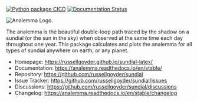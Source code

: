 
[![Python package CICD](https://github.com/russellgoyder/sundial/actions/workflows/publish-to-pypi.yml/badge.svg)](https://github.com/russellgoyder/sundial/actions/workflows/publish-to-pypi.yml) [![Documentation Status](https://readthedocs.org/projects/analemma/badge/?version=stable)](https://analemma.readthedocs.io/en/stable/?badge=stable)

![](https://raw.githubusercontent.com/russellgoyder/sundial/main/docs/img/analemma_logo_dark_mode_red.svg "Analemma Logo").

The analemma is the beautiful double-loop path traced by the shadow on a sundial (or the sun in the sky) when observed at the same time each day throughout one year. This package calculates and plots the analemma for all types of sundial anywhere on earth, or any planet.

 * Homepage: https://russellgoyder.github.io/sundial-latex/
 * Documentation: https://analemma.readthedocs.io/en/stable/
 * Repository: https://github.com/russellgoyder/sundial
 * Issue Tracker: https://github.com/russellgoyder/sundial/issues
 * Discussions: https://github.com/russellgoyder/sundial/discussions
 * Changelog: https://analemma.readthedocs.io/en/stable/changelog
